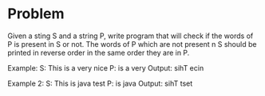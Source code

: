 # Problem

Given a sting S and a string P, write program that will check if the words of P is present in S or not. The words of P which are not present n S should be printed in reverse order in the same order they are in P.

Example:
S: This is a very nice
P: is a very
Output:
sihT ecin

Example 2:
S: This is java test
P: is java
Output:
sihT tset
